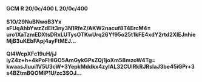 #### GCM R 20/0c/400 L 20/0c/400
**S1O/29NuBNwoB3Yx**<br/>**sFUqAhbYwzZdElt3ny3N1RfeZ/AKW2nacuf8T4ErcM4=**<br/>**uro1XaTzmEDXtsDRxLUTysOTKwUrq26Yf95o25t1kFE4xdY2rtd2XIEJnhieMjB3uKEbFApj4ayFtMEJ...**<br/><br/>
**QI4WcpXFc19uH/jJ**<br/>**iyZ4z+h+4kPoFHIGO5AmGykGPsZQj1joXm58mzoW4Tg=**<br/>**kwaasJluui1V5U3cW+3YepkMddkx4zyIAL32CUlRkRJRslaJ3be45iGPr+3s4BZtmBQOMIP1U/zc3SOJ...**
